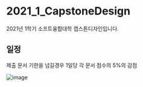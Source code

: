 # 2021_1_CapstoneDesign
2021년 1학기 소프트융합대학 캡스톤디자인입니다.

## 일정
제출 문서 기한을 넘길경우 1일당 각 문서 점수의 5%의 감점

![image](https://user-images.githubusercontent.com/60763110/110566519-7e0eb200-8193-11eb-837b-946a2d8c4116.png)
